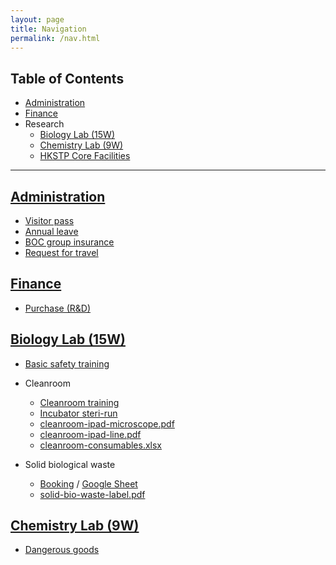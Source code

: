 ```yaml
---
layout: page
title: Navigation
permalink: /nav.html
---
```


## Table of Contents

- <a href="#admin">Administration</a>
- <a href="#finance">Finance</a>
- Research
  - <a href="#bio">Biology Lab (15W)</a>
  - <a href="#chem">Chemistry Lab (9W)</a>
  - [HKSTP Core Facilities](/hkstp-core-facilities.html)

---

## <a name="admin" href="#page">Administration</a>

- [Visitor pass](/visitor-pass.html)
- [Annual leave](/annual-leave.html)
- [BOC group insurance](/boc-group-insurance.html)
- [Request for travel](/request-for-travel.html)

## <a name="finance" href="#page">Finance</a>

- [Purchase (R&D)](/purchase-rnd.html)

## <a name="bio" href="#page">Biology Lab (15W)</a>

- [Basic safety training](/basic-safety-training.html)
- Cleanroom
   - [Cleanroom training](/cleanroom-training.html)
   - [Incubator steri-run](/incubator-steri-run.html)
   - [cleanroom-ipad-microscope.pdf](/files/cleanroom-ipad-microscope.pdf)
   - [cleanroom-ipad-line.pdf](/files/cleanroom-ipad-line.pdf)
   - [cleanroom-consumables.xlsx](/files/cleanroom-consumables.xlsx)

- Solid biological waste
   - [Booking](https://sbs.hkstp.org/sbs) / [Google Sheet](https://docs.google.com/spreadsheets/d/1FYYopzFOtd9JYwxTRrz-dAvdlDV-Sq8wwtDJ9Z8xr1A)
   - [solid-bio-waste-label.pdf](/files/solid-bio-waste-label.pdf)

## <a name="chem" href="#page">Chemistry Lab (9W)</a>

- [Dangerous goods](/dangerous-goods.html)